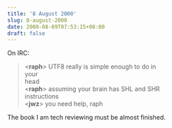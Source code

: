 ```yaml
---
title: '8 August 2000'
slug: 8-august-2000
date: 2000-08-09T07:53:15+08:00
draft: false
---
```


On IRC:

> \<**raph**\> UTF8 really is simple enough to do in\
> your\
> head\
> \<**raph**\> assuming your brain has SHL and SHR\
> instructions\
> \<**jwz**\> you need help, raph

The book I am tech reviewing must be almost finished.
